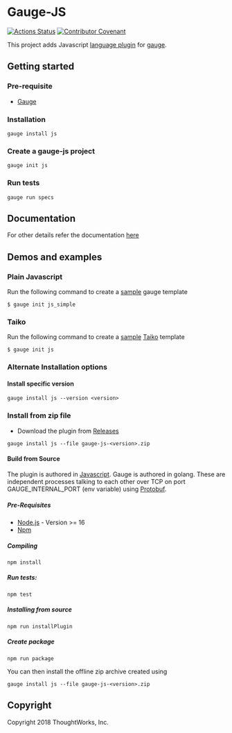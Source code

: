 # Gauge-JS

[![Actions Status](https://github.com/getgauge/gauge-js/workflows/build/badge.svg)](https://github.com/getgauge/gauge-js/actions)
[![Contributor Covenant](https://img.shields.io/badge/Contributor%20Covenant-v1.4%20adopted-ff69b4.svg)](CODE_OF_CONDUCT.md)

This project adds Javascript [language plugin](https://gauge.org/plugins/) for [gauge](https://gauge.org).

## Getting started

### Pre-requisite

- [Gauge](https://gauge.org/index.html)

### Installation
```
gauge install js
```

### Create a gauge-js project
```
gauge init js
```

### Run tests
```
gauge run specs
```

## Documentation

For other details refer the documentation [here](https://docs.gauge.org)

## Demos and examples

### Plain Javascript

Run the following command to create a [sample](https://github.com/getgauge/gauge-repository/tree/master/templates/js_simple) gauge template

```
$ gauge init js_simple
```

### Taiko

Run the following command to create a [sample](https://github.com/getgauge/gauge-repository/tree/master/templates/js_puppeteer) [Taiko](https://github.com/getgauge/taiko) template 

```
$ gauge init js
```


### Alternate Installation options

#### Install specific version
```
gauge install js --version <version>
```

### Install from zip file
* Download the plugin from [Releases](https://github.com/getgauge/gauge-js/releases)
```
gauge install js --file gauge-js-<version>.zip
```

#### Build from Source
The plugin is authored in [Javascript](https://en.wikipedia.org/wiki/JavaScript).
Gauge is authored in golang. These are independent processes talking to each other over TCP on port GAUGE_INTERNAL_PORT (env variable) using [Protobuf](https://github.com/getgauge/gauge-proto).

##### Pre-Requisites
* [Node.js](https://nodejs.org/en/) - Version >= 16
* [Npm](https://www.npmjs.com/get-npm)

##### Compiling
```
npm install
```

##### Run tests:
```
npm test
```

##### Installing from source
```
npm run installPlugin
```

##### Create package
```
npm run package
```

You can then install the offline zip archive created using 
```
gauge install js --file gauge-js-<version>.zip
```

## Copyright

Copyright 2018 ThoughtWorks, Inc.
